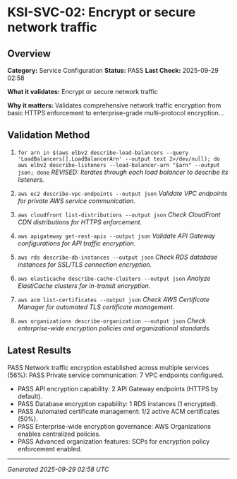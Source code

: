 # KSI-SVC-02: Encrypt or secure network traffic

## Overview

**Category:** Service Configuration
**Status:** PASS
**Last Check:** 2025-09-29 02:58

**What it validates:** Encrypt or secure network traffic

**Why it matters:** Validates comprehensive network traffic encryption from basic HTTPS enforcement to enterprise-grade multi-protocol encryption...

## Validation Method

1. `for arn in $(aws elbv2 describe-load-balancers --query 'LoadBalancers[].LoadBalancerArn' --output text 2>/dev/null); do aws elbv2 describe-listeners --load-balancer-arn "$arn" --output json; done`
   *REVISED: Iterates through each load balancer to describe its listeners.*

2. `aws ec2 describe-vpc-endpoints --output json`
   *Validate VPC endpoints for private AWS service communication.*

3. `aws cloudfront list-distributions --output json`
   *Check CloudFront CDN distributions for HTTPS enforcement.*

4. `aws apigateway get-rest-apis --output json`
   *Validate API Gateway configurations for API traffic encryption.*

5. `aws rds describe-db-instances --output json`
   *Check RDS database instances for SSL/TLS connection encryption.*

6. `aws elasticache describe-cache-clusters --output json`
   *Analyze ElastiCache clusters for in-transit encryption.*

7. `aws acm list-certificates --output json`
   *Check AWS Certificate Manager for automated TLS certificate management.*

8. `aws organizations describe-organization --output json`
   *Check enterprise-wide encryption policies and organizational standards.*

## Latest Results

PASS Network traffic encryption established across multiple services (56%): PASS Private service communication: 7 VPC endpoints configured.
- PASS API encryption capability: 2 API Gateway endpoints (HTTPS by default).
- PASS Database encryption capability: 1 RDS instances (1 encrypted).
- PASS Automated certificate management: 1/2 active ACM certificates (50%).
- PASS Enterprise-wide encryption governance: AWS Organizations enables centralized policies.
- PASS Advanced organization features: SCPs for encryption policy enforcement enabled.

---
*Generated 2025-09-29 02:58 UTC*
